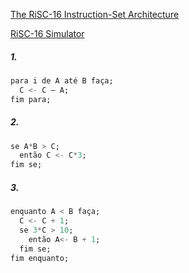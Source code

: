 [The RiSC-16 Instruction-Set Architecture](https://user.eng.umd.edu/~blj/RiSC/RiSC-isa.pdf)

[RiSC-16 Simulator](http://risc16simulator.appspot.com#)

<h5>1.</h5>

```dart
para i de A até B faça;
  C <- C – A;
fim para;
```

<h5>2.</h5>

```dart
se A*B > C;
  então C <- C*3;
fim se;
```

<h5>3.</h5>

```dart
enquanto A < B faça;
  C <- C + 1;
  se 3*C > 10;
    então A<- B + 1;
  fim se;
fim enquanto;
```
